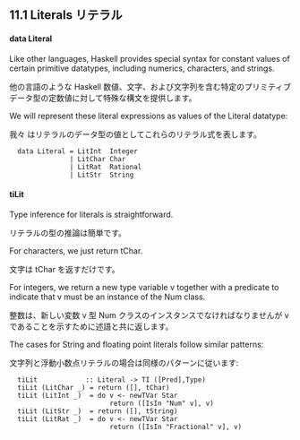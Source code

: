 ## 11.1 Literals リテラル

#### data Literal

Like other languages, Haskell provides special syntax for constant values of certain primitive datatypes, including numerics, characters, and strings.

他の言語のような Haskell 数値、文字、および文字列を含む特定のプリミティブ データ型の定数値に対して特殊な構文を提供します。

We will represent these literal expressions as values of the Literal datatype:

我々 はリテラルのデータ型の値としてこれらのリテラル式を表します。

	  data Literal = LitInt  Integer
	               | LitChar Char
	               | LitRat  Rational
	               | LitStr  String

#### tiLit

Type inference for literals is straightforward.

リテラルの型の推論は簡単です。

For characters, we just return tChar.

文字は tChar を返すだけです。

For integers, we return a new type variable v together with a predicate to indicate that v must be an instance of the Num class.

整数は、新しい変数 v 型 Num クラスのインスタンスでなければなりませんが v であることを示すために述語と共に返します。

The cases for String and floating point literals follow similar patterns:

文字列と浮動小数点リテラルの場合は同様のパターンに従います:

	  tiLit            :: Literal -> TI ([Pred],Type)
	  tiLit (LitChar _) = return ([], tChar)
	  tiLit (LitInt _)  = do v <- newTVar Star
	                         return ([IsIn "Num" v], v)
	  tiLit (LitStr _)  = return ([], tString)
	  tiLit (LitRat _)  = do v <- newTVar Star
	                         return ([IsIn "Fractional" v], v)

